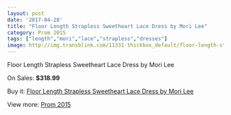 ```yaml
---
layout: post
date: '2017-04-28'
title: "Floor Length Strapless Sweetheart Lace Dress by Mori Lee"
category: Prom 2015
tags: ["length","mori","lace","strapless","dresses"]
image: http://img.transblink.com/11331-thickbox_default/floor-length-strapless-sweetheart-lace-dress-by-mori-lee.jpg
---
```

Floor Length Strapless Sweetheart Lace Dress by Mori Lee

On Sales: **$318.99**
<a href="https://www.transblink.com/en/prom-2015/3685-floor-length-strapless-sweetheart-lace-dress-by-mori-lee.html"><amp-img layout="responsive" width="600" height="600" src="//img.transblink.com/11331-thickbox_default/floor-length-strapless-sweetheart-lace-dress-by-mori-lee.jpg" alt="Floor Length Strapless Sweetheart Lace Dress by Mori Lee 0" /></a>
<a href="https://www.transblink.com/en/prom-2015/3685-floor-length-strapless-sweetheart-lace-dress-by-mori-lee.html"><amp-img layout="responsive" width="600" height="600" src="//img.transblink.com/11334-thickbox_default/floor-length-strapless-sweetheart-lace-dress-by-mori-lee.jpg" alt="Floor Length Strapless Sweetheart Lace Dress by Mori Lee 1" /></a>
<a href="https://www.transblink.com/en/prom-2015/3685-floor-length-strapless-sweetheart-lace-dress-by-mori-lee.html"><amp-img layout="responsive" width="600" height="600" src="//img.transblink.com/11333-thickbox_default/floor-length-strapless-sweetheart-lace-dress-by-mori-lee.jpg" alt="Floor Length Strapless Sweetheart Lace Dress by Mori Lee 2" /></a>
<a href="https://www.transblink.com/en/prom-2015/3685-floor-length-strapless-sweetheart-lace-dress-by-mori-lee.html"><amp-img layout="responsive" width="600" height="600" src="//img.transblink.com/11332-thickbox_default/floor-length-strapless-sweetheart-lace-dress-by-mori-lee.jpg" alt="Floor Length Strapless Sweetheart Lace Dress by Mori Lee 3" /></a>

Buy it: [Floor Length Strapless Sweetheart Lace Dress by Mori Lee](https://www.transblink.com/en/prom-2015/3685-floor-length-strapless-sweetheart-lace-dress-by-mori-lee.html "Floor Length Strapless Sweetheart Lace Dress by Mori Lee")

View more: [Prom 2015](https://www.transblink.com/en/10-prom-2015 "Prom 2015")